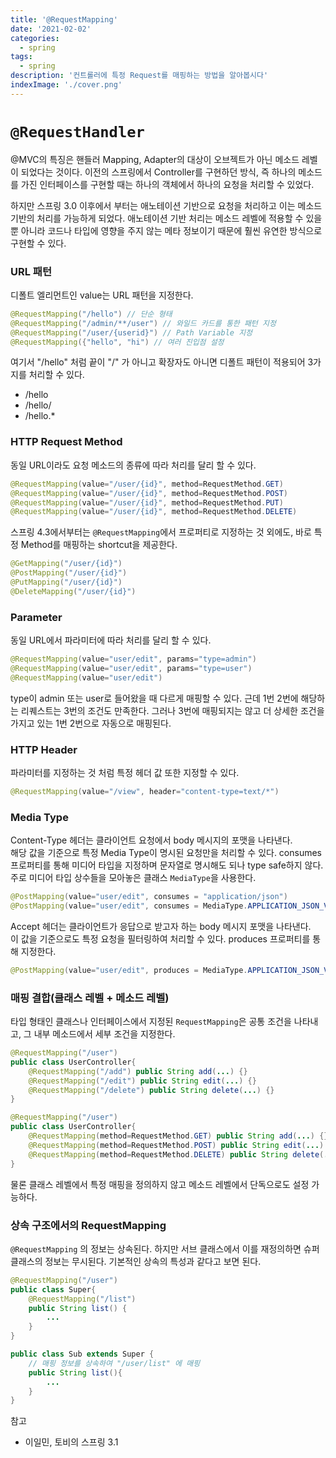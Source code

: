```yaml
---
title: '@RequestMapping'
date: '2021-02-02'
categories:
  - spring
tags:
  - spring
description: '컨트롤러에 특정 Request를 매핑하는 방법을 알아봅시다'
indexImage: './cover.png'
---
```



# ```@RequestHandler``` 

@MVC의 특징은 핸들러 Mapping, Adapter의 대상이 오브젝트가 아닌 메소드 레벨이 되었다는 것이다. 
이전의 스프링에서 Controller를 구현하던 방식, 즉 하나의 메소드를 가진 인터페이스를 구현할 때는 하나의 객체에서 하나의 요청을 처리할 수 있었다. 

하지만 스프링 3.0 이후에서 부터는 애노테이션 기반으로 요청을 처리하고 이는 메소드 기반의 처리를 가능하게 되었다. 
애노테이션 기반 처리는 메소드 레벨에 적용할 수 있을뿐 아니라 코드나 타입에 영향을 주지 않는 메타 정보이기 때문에 훨씬 유연한 방식으로 구현할 수 있다. 

### URL 패턴  

디폴트 엘리먼트인 value는 URL 패턴을 지정한다. 

``` java
@RequestMapping("/hello") // 단순 형태
@RequestMapping("/admin/**/user") // 와일드 카드를 통한 패턴 지정
@RequestMapping("/user/{userid}") // Path Variable 지정
@RequestMapping({"hello", "hi") // 여러 진입점 설정
```

여기서 "/hello" 처럼 끝이 "/" 가 아니고 확장자도 아니면 디폴트 패턴이 적용되어 3가지를 처리할 수 있다. 

- /hello
- /hello/
- /hello.* 

### HTTP Request Method  

동일 URL이라도 요청 메소드의 종류에 따라 처리를 달리 할 수 있다. 

``` java
@RequestMapping(value="/user/{id}", method=RequestMethod.GET)
@RequestMapping(value="/user/{id}", method=RequestMethod.POST)
@RequestMapping(value="/user/{id}", method=RequestMethod.PUT)
@RequestMapping(value="/user/{id}", method=RequestMethod.DELETE)
```

스프링 4.3에서부터는 ```@RequestMapping```에서 프로퍼티로 지정하는 것 외에도, 바로 특정 Method를 매핑하는 shortcut을 제공한다. 

``` java
@GetMapping("/user/{id}")
@PostMapping("/user/{id}")
@PutMapping("/user/{id}")
@DeleteMapping("/user/{id}")
```

### Parameter  

동일 URL에서 파라미터에 따라 처리를 달리 할 수 있다. 

``` java
@RequestMapping(value="user/edit", params="type=admin")
@RequestMapping(value="user/edit", params="type=user")
@RequestMapping(value="user/edit")
```

type이 admin 또는 user로 들어왔을 때 다르게 매핑할 수 있다. 
근데 1번 2번에 해당하는 리퀘스트는 3번의 조건도 만족한다. 
그러나 3번에 매핑되지는 않고 더 상세한 조건을 가지고 있는 1번 2번으로 자동으로 매핑된다. 

### HTTP Header  

파라미터를 지정하는 것 처럼 특정 헤더 값 또한 지정할 수 있다.

``` java
@RequestMapping(value="/view", header="content-type=text/*")
```

### Media Type  

Content-Type 헤더는 클라이언트 요청에서 body 메시지의 포맷을 나타낸다.  
해당 값을 기준으로 특정 Media Type이 명시된 요청만을 처리할 수 있다. 
consumes 프로퍼티를 통해 미디어 타입을 지정하며 문자열로 명시해도 되나 type safe하지 않다.
주로 미디어 타입 상수들을 모아놓은 클래스 ```MediaType```을 사용한다. 

``` java
@PostMapping(value="user/edit", consumes = "application/json")
@PostMapping(value="user/edit", consumes = MediaType.APPLICATION_JSON_VALUE)
```

Accept 헤더는 클라이언트가 응답으로 받고자 하는 body 메시지 포맷을 나타낸다.  
이 값을 기준으로도 특정 요청을 필터링하여 처리할 수 있다. 
produces 프로퍼티를 통해 지정한다. 

``` java
@PostMapping(value="user/edit", produces = MediaType.APPLICATION_JSON_VALUE)
```

### 매핑 결합(클래스 레벨 + 메소드 레벨)  

타입 형태인 클래스나 인터페이스에서 지정된 ```RequestMapping```은 공통 조건을 나타내고, 그 내부 메소드에서 세부 조건을 지정한다. 

``` java
@RequestMapping("/user")
public class UserController{
	@RequestMapping("/add") public String add(...) {}
	@RequestMapping("/edit") public String edit(...) {}
	@RequestMapping("/delete") public String delete(...) {}
}
```

``` java
@RequestMapping("/user")
public class UserController{
	@RequestMapping(method=RequestMethod.GET) public String add(...) {}
	@RequestMapping(method=RequestMethod.POST) public String edit(...) {}
	@RequestMapping(method=RequestMethod.DELETE) public String delete(...) {}
}
```

물론 클래스 레벨에서 특정 매핑을 정의하지 않고 메소드 레벨에서 단독으로도 설정 가능하다. 

### 상속 구조에서의 RequestMapping  

```@RequestMapping``` 의 정보는 상속된다. 
하지만 서브 클래스에서 이를 재정의하면 슈퍼 클래스의 정보는 무시된다. 
기본적인 상속의 특성과 같다고 보면 된다. 

``` java
@RequestMapping("/user")
public class Super{
	@RequestMapping("/list")
	public String list() {
		...
	}
}

public class Sub extends Super {
	// 매핑 정보를 상속하여 "/user/list" 에 매핑
	public String list(){
		...
	}
}
```

참고
- 이일민, 토비의 스프링 3.1